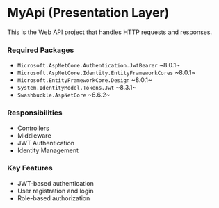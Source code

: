 ﻿# MyApi (Presentation Layer)

This is the Web API project that handles HTTP requests and responses.

### Required Packages
- `Microsoft.AspNetCore.Authentication.JwtBearer` ~8.0.1~
- `Microsoft.AspNetCore.Identity.EntityFrameworkCores` ~8.0.1~
- `Microsoft.EntityFrameworkCore.Design` ~8.0.1~
- `System.IdentityModel.Tokens.Jwt` ~8.3.1~
- `Swashbuckle.AspNetCore` ~6.6.2~

### Responsibilities
- Controllers
- Middleware
- JWT Authentication
- Identity Management

### Key Features
- JWT-based authentication
- User registration and login
- Role-based authorization